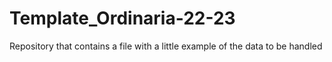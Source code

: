 # Template_Ordinaria-22-23
Repository that contains a file with a little example of the data to be handled
